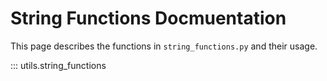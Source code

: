 # String Functions Docmuentation
This page describes the functions in `string_functions.py` and their usage.

::: utils.string_functions